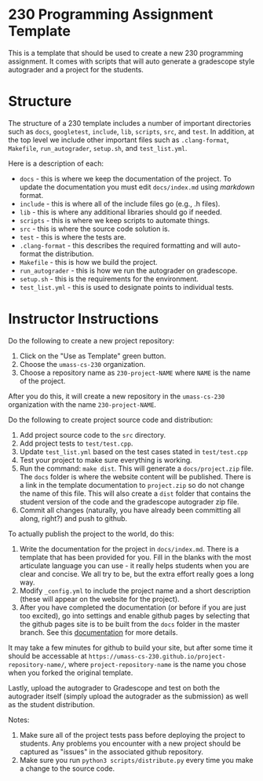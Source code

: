 # 230 Programming Assignment Template

This is a template that should be used to create a new 230 programming
assignment. It comes with scripts that will auto generate a gradescope style
autograder and a project for the students.

# Structure

The structure of a 230 template includes a number of important directories such
as `docs`, `googletest`, `include`, `lib`, `scripts`, `src`, and `test`. In
addition, at the top level we include other important files such as
`.clang-format`, `Makefile`, `run_autograder`, `setup.sh`, and `test_list.yml`.

Here is a description of each:

* `docs` - this is where we keep the documentation of the project. To update the
  documentation you must edit `docs/index.md` using *markdown* format.
* `include` - this is where all of the include files go (e.g., .h files).
* `lib` - this is where any additional libraries should go if needed.
* `scripts` - this is where we keep scripts to automate things.
* `src` - this is where the source code solution is.
* `test` - this is where the tests are.
* `.clang-format` - this describes the required formatting and will auto-format
  the distribution.
* `Makefile` - this is how we build the project.
* `run_autograder` - this is how we run the autograder on gradescope.
* `setup.sh` - this is the requirements for the environment.
* `test_list.yml` - this is used to designate points to individual tests.

# Instructor Instructions

Do the following to create a new project repository:

1. Click on the "Use as Template" green button.
2. Choose the `umass-cs-230` organization.
3. Choose a repository name as `230-project-NAME` where `NAME` is the name of the project.

After you do this, it will create a new repository in the `umass-cs-230` organization with the name `230-project-NAME`.

Do the following to create project source code and distribution:

1. Add project source code to the `src` directory.
2. Add project tests to `test/test.cpp`.
3. Update `test_list.yml` based on the test cases stated in `test/test.cpp`
4. Test your project to make sure everything is working.
5. Run the command: `make dist`. This will generate a `docs/project.zip` file. The `docs` folder is where the website content will be published. There is a link in the template documentation to `project.zip` so do not change the name of this file. This will also create a `dist` folder that contains the student version of the code and the gradescope autograder zip file.
6. Commit all changes (naturally, you have already been committing all along, right?) and push to github.

To actually publish the project to the world, do this:

1. Write the documentation for the project in `docs/index.md`. There is a template that has been provided for you. Fill in the blanks with the most articulate language you can use - it really helps students when you are clear and concise. We all try to be, but the extra effort really goes a long way.
2. Modify `_config.yml` to include the project name and a short description (these will appear on the website for the project).
2. After you have completed the documentation (or before if you are just too excited), go into settings and enable github pages by selecting that the github pages site is to be built from the `docs` folder in the master branch. See this [documentation](https://help.github.com/en/github/working-with-github-pages/configuring-a-publishing-source-for-your-github-pages-site) for more details.

It may take a few minutes for github to build your site, but after some time it should be accessable at `https://umass-cs-230.github.io/project-repository-name/`, where `project-repository-name` is the name you chose when you forked the original template.

Lastly, upload the autograder to Gradescope and test on both the autograder itself (simply upload the autograder as the submission) as well as the student distribution.

Notes:

1. Make sure all of the project tests pass before deploying the project to students. Any problems you encounter with a new project should be captured as "issues" in the associated github repository.
2. Make sure you run `python3 scripts/distribute.py` every time you make a change to the source code.
